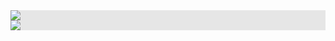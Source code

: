 <img style="display: block;-webkit-user-select: none;margin: auto;background-color: hsl(0, 0%, 90%);transition: background-color 300ms;" src="https://i.pinimg.com/564x/db/37/d1/db37d1b896cd003a337b9f4144499e30.jpg">

<img style="display: block;-webkit-user-select: none;margin: auto;background-color: hsl(0, 0%, 90%);transition: background-color 300ms;" src="https://i.pinimg.com/564x/11/bb/ba/11bbbaa813dc445537d3769381dae827.jpg">
